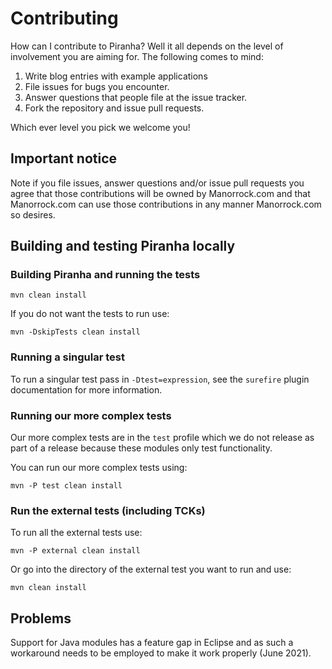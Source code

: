 # Contributing

How can I contribute to Piranha? Well it all depends on the level of 
involvement you are aiming for. The following comes to mind:

1. Write blog entries with example applications
2. File issues for bugs you encounter.
3. Answer questions that people file at the issue tracker.
4. Fork the repository and issue pull requests.

Which ever level you pick we welcome you!

## Important notice

Note if you file issues, answer questions and/or issue pull requests you agree
that those contributions will be owned by Manorrock.com and that Manorrock.com 
can use those contributions in any manner Manorrock.com so desires.

## Building and testing Piranha locally

### Building Piranha and running the tests

```
mvn clean install
```

If you do not want the tests to run use:

```
mvn -DskipTests clean install 
```

### Running a singular test

To run a singular test pass in `-Dtest=expression`, see the `surefire` plugin
documentation for more information.

### Running our more complex tests

Our more complex tests are in the `test` profile which we do not release as part
of a release because these modules only test functionality.

You can run our more complex tests using:

```
mvn -P test clean install
```

### Run the external tests (including TCKs)

To run all the external tests use:

```
mvn -P external clean install
```

Or go into the directory of the external test you want to run and use:

```
mvn clean install
```

## Problems

Support for Java modules has a feature gap in Eclipse and as such a workaround
needs to be employed to make it work properly (June 2021).

